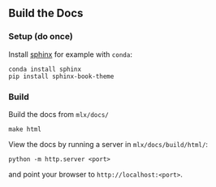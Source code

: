 ## Build the Docs

### Setup (do once)

Install [sphinx](https://www.sphinx-doc.org/en/master/usage/installation.html)
for example with `conda`:

```
conda install sphinx
pip install sphinx-book-theme
```

### Build

Build the docs from `mlx/docs/`

```
make html
```

View the docs by running a server in `mlx/docs/build/html/`:

```
python -m http.server <port>
```

and point your browser to `http://localhost:<port>`.
